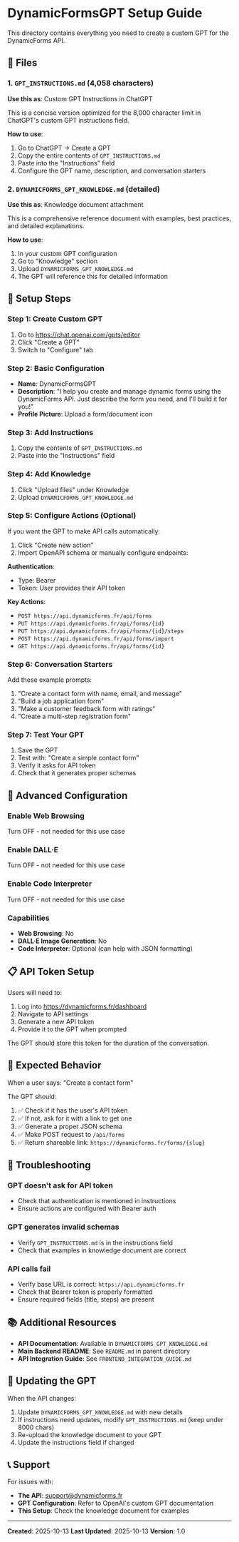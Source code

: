 # DynamicFormsGPT Setup Guide

This directory contains everything you need to create a custom GPT for the DynamicForms API.

## 📁 Files

### 1. `GPT_INSTRUCTIONS.md` (4,058 characters)
**Use this as**: Custom GPT Instructions in ChatGPT

This is a concise version optimized for the 8,000 character limit in ChatGPT's custom GPT instructions field.

**How to use**:
1. Go to ChatGPT → Create a GPT
2. Copy the entire contents of `GPT_INSTRUCTIONS.md`
3. Paste into the "Instructions" field
4. Configure the GPT name, description, and conversation starters

### 2. `DYNAMICFORMS_GPT_KNOWLEDGE.md` (detailed)
**Use this as**: Knowledge document attachment

This is a comprehensive reference document with examples, best practices, and detailed explanations.

**How to use**:
1. In your custom GPT configuration
2. Go to "Knowledge" section
3. Upload `DYNAMICFORMS_GPT_KNOWLEDGE.md`
4. The GPT will reference this for detailed information

## 🚀 Setup Steps

### Step 1: Create Custom GPT
1. Go to https://chat.openai.com/gpts/editor
2. Click "Create a GPT"
3. Switch to "Configure" tab

### Step 2: Basic Configuration
- **Name**: DynamicFormsGPT
- **Description**: "I help you create and manage dynamic forms using the DynamicForms API. Just describe the form you need, and I'll build it for you!"
- **Profile Picture**: Upload a form/document icon

### Step 3: Add Instructions
1. Copy the contents of `GPT_INSTRUCTIONS.md`
2. Paste into the "Instructions" field

### Step 4: Add Knowledge
1. Click "Upload files" under Knowledge
2. Upload `DYNAMICFORMS_GPT_KNOWLEDGE.md`

### Step 5: Configure Actions (Optional)
If you want the GPT to make API calls automatically:

1. Click "Create new action"
2. Import OpenAPI schema or manually configure endpoints:

**Authentication**:
- Type: Bearer
- Token: User provides their API token

**Key Actions**:
- `POST https://api.dynamicforms.fr/api/forms`
- `PUT https://api.dynamicforms.fr/api/forms/{id}`
- `PUT https://api.dynamicforms.fr/api/forms/{id}/steps`
- `POST https://api.dynamicforms.fr/api/forms/import`
- `GET https://api.dynamicforms.fr/api/forms/{id}`

### Step 6: Conversation Starters
Add these example prompts:
1. "Create a contact form with name, email, and message"
2. "Build a job application form"
3. "Make a customer feedback form with ratings"
4. "Create a multi-step registration form"

### Step 7: Test Your GPT
1. Save the GPT
2. Test with: "Create a simple contact form"
3. Verify it asks for API token
4. Check that it generates proper schemas

## 🔧 Advanced Configuration

### Enable Web Browsing
Turn OFF - not needed for this use case

### Enable DALL·E
Turn OFF - not needed for this use case

### Enable Code Interpreter
Turn OFF - not needed for this use case

### Capabilities
- **Web Browsing**: No
- **DALL·E Image Generation**: No
- **Code Interpreter**: Optional (can help with JSON formatting)

## 📋 API Token Setup

Users will need to:
1. Log into https://dynamicforms.fr/dashboard
2. Navigate to API settings
3. Generate a new API token
4. Provide it to the GPT when prompted

The GPT should store this token for the duration of the conversation.

## 🎯 Expected Behavior

When a user says: "Create a contact form"

The GPT should:
1. ✅ Check if it has the user's API token
2. ✅ If not, ask for it with a link to get one
3. ✅ Generate a proper JSON schema
4. ✅ Make POST request to `/api/forms`
5. ✅ Return shareable link: `https://dynamicforms.fr/forms/{slug}`

## 🐛 Troubleshooting

### GPT doesn't ask for API token
- Check that authentication is mentioned in instructions
- Ensure actions are configured with Bearer auth

### GPT generates invalid schemas
- Verify `GPT_INSTRUCTIONS.md` is in the instructions field
- Check that examples in knowledge document are correct

### API calls fail
- Verify base URL is correct: `https://api.dynamicforms.fr`
- Check that Bearer token is properly formatted
- Ensure required fields (title, steps) are present

## 📚 Additional Resources

- **API Documentation**: Available in `DYNAMICFORMS_GPT_KNOWLEDGE.md`
- **Main Backend README**: See `README.md` in parent directory
- **API Integration Guide**: See `FRONTEND_INTEGRATION_GUIDE.md`

## 🔄 Updating the GPT

When the API changes:
1. Update `DYNAMICFORMS_GPT_KNOWLEDGE.md` with new details
2. If instructions need updates, modify `GPT_INSTRUCTIONS.md` (keep under 8000 chars)
3. Re-upload the knowledge document to your GPT
4. Update the instructions field if changed

## 📞 Support

For issues with:
- **The API**: support@dynamicforms.fr
- **GPT Configuration**: Refer to OpenAI's custom GPT documentation
- **This Setup**: Check the knowledge document for examples

---

**Created**: 2025-10-13
**Last Updated**: 2025-10-13
**Version**: 1.0

